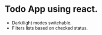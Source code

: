 # Todo App using react.

-   Dark/light modes switchable.
-   Filters lists based on checked status.
